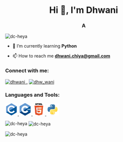 <h1 align="center">Hi 👋, I'm Dhwani</h1>
<h3 align="center">A</h3>

<p align="left"> <img src="https://komarev.com/ghpvc/?username=dc-heya&label=Profile%20views&color=0e75b6&style=flat" alt="dc-heya" /> </p>

- 🌱 I’m currently learning **Python**

- 📫 How to reach me **dhwani.chiya@gmail.com**

<h3 align="left">Connect with me:</h3>
<p align="left">
<a href="https://linkedin.com/in/dhwani ." target="blank"><img align="center" src="https://raw.githubusercontent.com/rahuldkjain/github-profile-readme-generator/master/src/images/icons/Social/linked-in-alt.svg" alt="dhwani ." height="30" width="40" /></a>
<a href="https://instagram.com/dhw_wani" target="blank"><img align="center" src="https://raw.githubusercontent.com/rahuldkjain/github-profile-readme-generator/master/src/images/icons/Social/instagram.svg" alt="dhw_wani" height="30" width="40" /></a>
</p>

<h3 align="left">Languages and Tools:</h3>
<p align="left"> <a href="https://www.cprogramming.com/" target="_blank" rel="noreferrer"> <img src="https://raw.githubusercontent.com/devicons/devicon/master/icons/c/c-original.svg" alt="c" width="40" height="40"/> </a> <a href="https://www.w3schools.com/cpp/" target="_blank" rel="noreferrer"> <img src="https://raw.githubusercontent.com/devicons/devicon/master/icons/cplusplus/cplusplus-original.svg" alt="cplusplus" width="40" height="40"/> </a> <a href="https://www.w3.org/html/" target="_blank" rel="noreferrer"> <img src="https://raw.githubusercontent.com/devicons/devicon/master/icons/html5/html5-original-wordmark.svg" alt="html5" width="40" height="40"/> </a> <a href="https://www.python.org" target="_blank" rel="noreferrer"> <img src="https://raw.githubusercontent.com/devicons/devicon/master/icons/python/python-original.svg" alt="python" width="40" height="40"/> </a> </p>

<p><img align="left" src="https://github-readme-stats.vercel.app/api/top-langs?username=dc-heya&show_icons=true&locale=en&layout=compact" alt="dc-heya" /></p>

<p>&nbsp;<img align="center" src="https://github-readme-stats.vercel.app/api?username=dc-heya&show_icons=true&locale=en" alt="dc-heya" /></p>

<p><img align="center" src="https://github-readme-streak-stats.herokuapp.com/?user=dc-heya&" alt="dc-heya" /></p>

